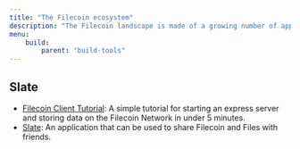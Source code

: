 ```yaml
---
title: "The Filecoin ecosystem"
description: "The Filecoin landscape is made of a growing number of applications that make it easy to interact with the distributed storage offered by the network. Here is a list of some of the best tools and starting points to start building on top of Filecoin today."
menu:
    build:
        parent: "build-tools"
---
```


## Slate

- [Filecoin Client Tutorial](https://github.com/filecoin-project/filecoin-client-tutorial): A simple tutorial for starting an express server and storing data on the Filecoin Network in under 5 minutes.
- [Slate](https://github.com/filecoin-project/slate/): An application that can be used to share Filecoin and Files with friends.
